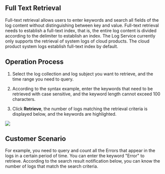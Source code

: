 ## Full Text Retrieval
Full-text retrieval allows users to enter keywords and search all fields of the log content without distinguishing between key and value. Full-text retrieval needs to establish a full-text index, that is, the entire log content is divided according to the delimiter to establish an index. The Log Service currently only supports the retrieval of system logs of cloud products. The cloud product system logs establish full-text index by default.

## Operation Process
1. Select the log collection and log subject you want to retrieve, and the time range you need to query.

2. According to the syntax example, enter the keywords that need to be retrieved with case sensitive, and the keyword length cannot exceed 100 characters.

3. Click **Retrieve**, the number of logs matching the retrieval criteria is displayed below, and the keywords are highlighted.

![](https://raw.githubusercontent.com/luolei-laurel/cn-1/patch-1/image/LogService/LogSearch/fullTextSearch.png)

## Customer Scenario

For example, you need to query and count all the Errors that appear in the logs in a certain period of time. You can enter the keyword "Error" to retrieve.
According to the search result notification below, you can know the number of logs that match the search criteria.
